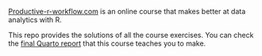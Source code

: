 [Productive-r-workflow.com](https://www.productive-r-workflow.com) is an online course that makes better at data analytics with R.

This repo provides the solutions of all the course exercises. You can check the [final Quarto report](https://holtzy.github.io/productive-r-workflow-homework-solution/custom-style-with-css/R/analysis.html) that this course teaches you to make.
